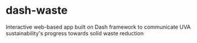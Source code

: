 # dash-waste
Interactive web-based app built on Dash framework to communicate UVA sustainability's progress towards solid waste reduction
